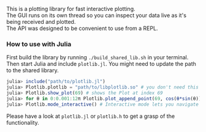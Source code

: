 This is a plotting library for fast interactive plotting.  
The GUI runs on its own thread so you can inspect your data live as it's being received and plotted.  
The API was designed to be convenient to use from a REPL.  

### How to use with Julia

First build the library by running `./build_shared_lib.sh` in your terminal.  
Then start Julia and include `plotlib.jl`. You might need to update the path to the shared library.

```julia
julia> include("path/to/plotlib.jl")
julia> Plotlib.plotlib = "path/to/libplotlib.so" # you don't need this if you started julia in this projects directory
julia> Plotlib.show_plot(69) # shows the Plot at index 69
julia> for θ in 0:0.001:12π Plotlib.plot_append_point(69, cos(θ*sin(θ)), sin(θ*cos(θ))) end # draw a kandinsky
julia> Plotlib.mode_interactive() # Interactive mode lets you navigate the plot with your mouse
```

Please have a look at `plotlib.jl` or `plotlib.h` to get a grasp of the functionality.
